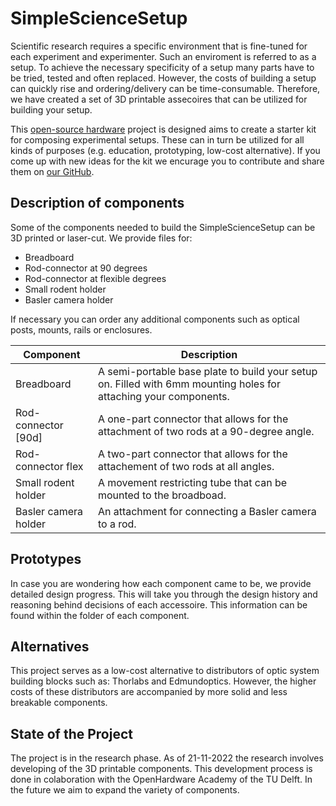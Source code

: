 # SimpleScienceSetup
Scientific research requires a specific environment that is fine-tuned for each experiment and experimenter. Such an enviroment is referred to as a setup. To achieve the necessary specificity of a setup many parts have to be tried, tested and often replaced. However, the costs of building a setup can quickly rise and ordering/delivery can be time-consumable. Therefore, we have created a set of 3D printable assecoires that can be utilized for building your setup.

This [open-source hardware](https://hackmd.io/k3uEA4e_SAG1fw5R7pmGMQ) project is designed aims to create a starter kit for composing experimental setups. These can in turn be utilized for all kinds of purposes (e.g. education, prototyping, low-cost alternative). If you come up with new ideas for the kit we encurage you to contribute and share them on [our GitHub]().

## Description of components
Some of the components needed to build the SimpleScienceSetup can be 3D printed or laser-cut. We provide files for:
* Breadboard
* Rod-connector at 90 degrees
* Rod-connector at flexible degrees
* Small rodent holder
* Basler camera holder

If necessary you can order any additional components such as optical posts, mounts, rails or enclosures. 

|Component|Description|
|--------|--------|
|Breadboard| A semi-portable base plate to build your setup on. Filled with 6mm mounting holes for attaching your components.|
|Rod-connector [90d]| A one-part connector that allows for the attachment of two rods at a 90-degree angle.|
|Rod-connector flex| A two-part connector that allows for the attachement of two rods at all angles.|
|Small rodent holder| A movement restricting tube that can be mounted to the broadboad.
|Basler camera holder | An attachment for connecting a Basler camera to a rod.|

## Prototypes
In case you are wondering how each component came to be, we provide detailed design progress. This will take you through the design history and reasoning behind decisions of each accessoire. This information can be found within the folder of each component.

## Alternatives
This project serves as a low-cost alternative to distributors of optic system building blocks such as: Thorlabs and Edmundoptics. However, the higher costs of these distributors are accompanied by more solid and less breakable components. 

## State of the Project
The project is in the research phase. As of 21-11-2022 the research involves developing of the 3D printable components. This development process is done in colaboration with the OpenHardware Academy of the TU Delft. In the future we aim to expand the variety of components. 

